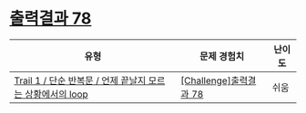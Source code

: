 # [출력결과 78](https://https://en.codetree.ai/trails/complete/curated-cards/challenge-reading-k201833)

|유형|문제 경험치|난이도|
|---|---|---|
|[Trail 1 / 단순 반복문 / 언제 끝날지 모르는 상황에서의 loop](https://https://en.codetree.ai/trail-info/novice-low/)|[[Challenge]출력결과 78](https://https://en.codetree.ai/trails/complete/curated-cards/challenge-reading-k201833/)|쉬움|

